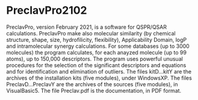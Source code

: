 # PreclavPro2102
PreclavPro, version February 2021, is a software for QSPR/QSAR calculations. 
PreclavPro make also molecular similarity (by chemical structure, shape, size, hydrofilicity, flexibility), Applicability Domain, logP and intramolecular synergy calculations.
For some databases (up to 3000 molecules) the program calculates, for each anayzed molecule (up to 99 atoms), up to 150,000 descriptors.
The program uses powerful unusual procedures for the selection of the significant descriptors and equations and for identification and elimination of outliers. 
The files kitD...kitY are the archives of the installation kits (five modules), under WindowsXP.
The files PreclavD...PreclavY are the archives of the sources (five modules), in VisualBasic5.
The file Preclav.pdf is the documentation, in PDF format.
